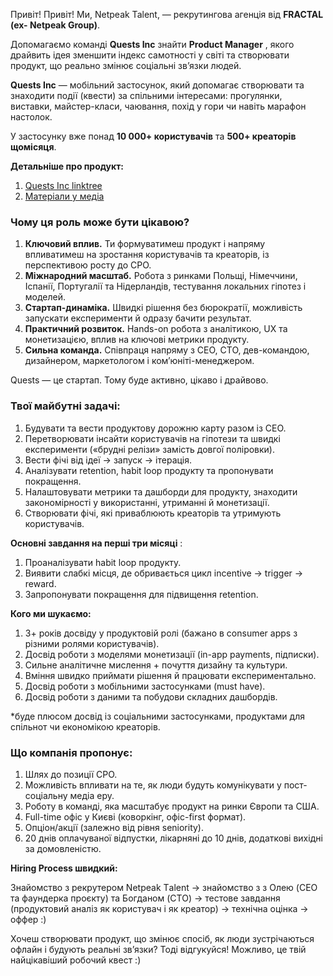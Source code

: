 Привіт! Привіт! Ми, Netpeak Talent, — рекрутингова агенція від **FRACTAL (ex-
Netpeak Group)**.

Допомагаємо команді **Quests Inc** знайти **Product Manager** , якого драйвить
ідея зменшити індекс самотності у світі та створювати продукт, що реально
змінює соціальні зв’язки людей.

**Quests Inc** — мобільний застосунок, який допомагає створювати та знаходити
події (квести) за спільними інтересами: прогулянки, виставки, майстер-класи,
чаювання, похід у гори чи навіть марафон настолок.

У застосунку вже понад **10 000+ користувачів** та **500+ креаторів
щомісяця**.

**Детальніше про продукт:**

  1. [Quests Inc linktree](https://linktr.ee/questsinc)
  2. [Матеріали у медіа](https://speka.media/yak-ukrayinskii-startap-quests-inc-sprobuje-vityagnuti-vas-z-onlainu-v-realne-zittya-p6mx5n)

### **Чому ця роль може бути цікавою?**

  1. **Ключовий вплив.** Ти формуватимеш продукт і напряму впливатимеш на зростання користувачів та креаторів, із перспективою росту до CPO.
  2. **Міжнародний масштаб.** Робота з ринками Польщі, Німеччини, Іспанії, Португалії та Нідерландів, тестування локальних гіпотез і моделей.
  3. **Стартап-динаміка.** Швидкі рішення без бюрократії, можливість запускати експерименти й одразу бачити результат.
  4. **Практичний розвиток.** Hands-on робота з аналітикою, UX та монетизацією, вплив на ключові метрики продукту.
  5. **Сильна команда.** Співпраця напряму з CEO, CTO, дев-командою, дизайнером, маркетологом і ком’юніті-менеджером.

Quests — це стартап. Тому буде активно, цікаво і драйвово.

### **Твої майбутні задачі:**

  1. Будувати та вести продуктову дорожню карту разом із CEO.
  2. Перетворювати інсайти користувачів на гіпотези та швидкі експерименти («брудні релізи» замість довгої поліровки).
  3. Вести фічі від ідеї → запуск → ітерація.
  4. Аналізувати retention, habit loop продукту та пропонувати покращення.
  5. Налаштовувати метрики та дашборди для продукту, знаходити закономірності у використанні, утриманні й монетизації.
  6. Створювати фічі, які приваблюють креаторів та утримують користувачів.

**Основні завдання на перші три місяці** :

  1. Проаналізувати habit loop продукту.
  2. Виявити слабкі місця, де обривається цикл incentive → trigger → reward.
  3. Запропонувати покращення для підвищення retention.

**Кого ми шукаємо:**

  1. 3+ років досвіду у продуктовій ролі (бажано в consumer apps з різними ролями користувачів).
  2. Досвід роботи з моделями монетизації (in-app payments, підписки).
  3. Сильне аналітичне мислення + почуття дизайну та культури.
  4. Вміння швидко приймати рішення й працювати експериментально.
  5. Досвід роботи з мобільними застосунками (must have).
  6. Досвід роботи з даними та побудови складних дашбордів.

*буде плюсом досвід із соціальними застосунками, продуктами для спільнот чи економікою креаторів.

### **Що компанія пропонує:**

  1. Шлях до позиції CPO.
  2. Можливість впливати на те, як люди будуть комунікувати у пост-соціальну медіа еру.
  3. Роботу в команді, яка масштабує продукт на ринки Європи та США.
  4. Full-time офіс у Києві (коворкінг, офіс-first формат).
  5. Опціон/акції (залежно від рівня seniority).
  6. 20 днів оплачуваної відпустки, лікарняні до 10 днів, додаткові вихідні за домовленістю.

**Hiring Process швидкий:**

Знайомство з рекрутером Netpeak Tаlent → знайомство з з Олею (CEO та фаундерка
проєкту) та Богданом (CTO) → тестове завдання (продуктовий аналіз як
користувач і як креатор) → технічна оцінка → оффер :)

Хочеш створювати продукт, що змінює спосіб, як люди зустрічаються офлайн і
будують реальні зв’язки? Тоді відгукуйся! Можливо, це твій найцікавіший
робочий квест :)